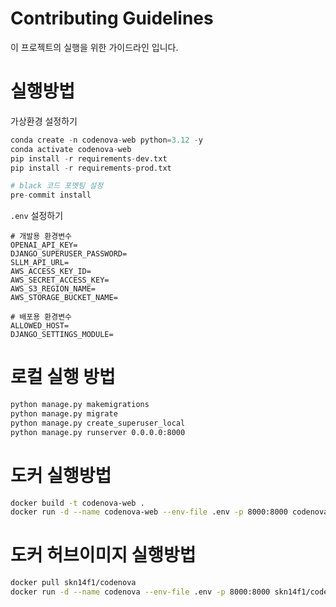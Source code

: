 # Contributing Guidelines

이 프로젝트의 실행을 위한 가이드라인 입니다.

# 실행방법

가상환경 설정하기

```python
conda create -n codenova-web python=3.12 -y
conda activate codenova-web
pip install -r requirements-dev.txt
pip install -r requirements-prod.txt

# black 코드 포멧팅 설정
pre-commit install
```

`.env` 설정하기

```
# 개발용 환경변수
OPENAI_API_KEY=
DJANGO_SUPERUSER_PASSWORD=
SLLM_API_URL=
AWS_ACCESS_KEY_ID=
AWS_SECRET_ACCESS_KEY=
AWS_S3_REGION_NAME=
AWS_STORAGE_BUCKET_NAME=

# 배포용 환경변수
ALLOWED_HOST=
DJANGO_SETTINGS_MODULE=
```

# 로컬 실행 방법

```bash
python manage.py makemigrations
python manage.py migrate
python manage.py create_superuser_local
python manage.py runserver 0.0.0.0:8000
```

# 도커 실행방법

```bash
docker build -t codenova-web .
docker run -d --name codenova-web --env-file .env -p 8000:8000 codenova-web
```

# 도커 허브이미지 실행방법

```bash
docker pull skn14f1/codenova
docker run -d --name codenova --env-file .env -p 8000:8000 skn14f1/codenova
```
